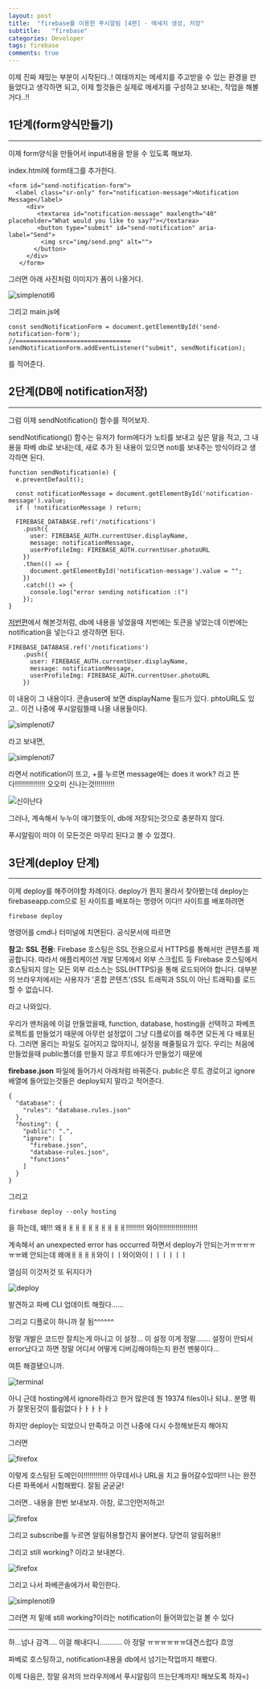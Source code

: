 ```yaml
---
layout: post
title:  "firebase를 이용한 푸시알림 [4편] - 메세지 생성, 저장"
subtitle:   "firebase"
categories: Developer
tags: firebase
comments: true
---
```




이제 진짜 재밌는 부분이 시작된다..! 여태까지는 메세지를 주고받을 수 있는 환경을 만들었다고 생각하면 되고, 이제 할것들은 실제로 메세지를 구성하고 보내는, 작업을 해볼거다..!!



## 1단계(form양식만들기)

---

이제 form양식을 만들어서 input내용을 받을 수 있도록 해보자.

index.html에 form태그를 추가한다.

~~~
<form id="send-notification-form">
  <label class="sr-only" for="notification-message">Notification Message</label>
     <div>
        <textarea id="notification-message" maxlength="40" placeholder="What would you like to say?"></textarea>
        <button type="submit" id="send-notification" aria-label="Send">
         <img src="img/send.png" alt="">
       </button>
     </div>
   </form>
~~~

그러면 아래 사진처럼 이미지가 폼이 나올거다.

![simplenoti6](/assets/img/simplenoti6.PNG)

그리고 main.js에

~~~
const sendNotificationForm = document.getElementById('send-notification-form');
//================================
sendNotificationForm.addEventListener("submit", sendNotification);
~~~

를 적어준다.





## 2단계(DB에 notification저장)

---

그럼 이제 sendNotification() 함수를 적어보자.

sendNotificationg() 함수는 유저가 form에다가 노티를 보내고 싶은 말을 적고, 그 내용을 파베 db로 보내는데, 새로 추가 된 내용이 있으면 noti를 보내주는 방식이라고 생각하면 된다.

~~~
function sendNotification(e) {
  e.preventDefault();

  const notificationMessage = document.getElementById('notification-message').value;
  if ( !notificationMessage ) return;

  FIREBASE_DATABASE.ref('/notifications')
    .push({
      user: FIREBASE_AUTH.currentUser.displayName,
      message: notificationMessage,
      userProfileImg: FIREBASE_AUTH.currentUser.photoURL
    })
    .then(() => {
      document.getElementById('notification-message').value = "";
    })
    .catch(() => {
      console.log("error sending notification :(")
    });
}
~~~

[저번편](https://soraji.github.io//developer/2018/08/13/webpushnotiwithfirebase.html)에서 해본것처럼, db에 내용을 넣었을때 저번에는 토큰을 넣었는데 이번에는 notification을 넣는다고 생각하면 된다. 

~~~
FIREBASE_DATABASE.ref('/notifications')
    .push({
      user: FIREBASE_AUTH.currentUser.displayName,
      message: notificationMessage,
      userProfileImg: FIREBASE_AUTH.currentUser.photoURL
    })
~~~

이 내용이 그 내용이다. 콘솔user에 보면 displayName 필드가 있다. phtoURL도 있고.. 이건 나중에 푸시알림뜰때 나올 내용들이다.





![simplenoti7](/assets/img/simplenoti7.PNG)

라고 보내면, 

![simplenoti7](/assets/img/simplenoti8.PNG)

라면서 notification이 뜨고, +를 누르면 message에는 does it work? 라고 뜬다!!!!!!!!!!!!!!! 오오미 신나는것!!!!!!!!!!

![신이난다](/assets/img/happy/1.jpg)

그러나, 계속해서 누누이 얘기했듯이, db에 저장되는것으로 충분하지 않다.

푸시알림이 떠야 이 모든것은 마무리 된다고 볼 수 있겠다.





## 3단계(deploy 단계)

---

이제 deploy를 해주어야할 차례이다. deploy가 뭔지 몰라서 찾아봤는데 deploy는 firebaseapp.com으로 된 사이트를 배포하는 명령어 이다!!  사이트를 배포하려면

~~~
firebase deploy
~~~

명령어를 cmd나 터미널에 치면된다. 공식문서에 따르면 

**참고:** **SSL 전용**: Firebase 호스팅은 SSL 전용으로서 HTTPS를 통해서만 콘텐츠를 제공합니다. 따라서 애플리케이션 개발 단계에서 외부 스크립트 등 Firebase 호스팅에서 호스팅되지 않는 모든 외부 리소스는 SSL(HTTPS)을 통해 로드되어야 합니다. 대부분의 브라우저에서는 사용자가 '혼합 콘텐츠'(SSL 트래픽과 SSL이 아닌 트래픽)를 로드할 수 없습니다. 

라고 나와있다.

우리가 맨처음에 이걸 만들었을때, function, database, hosting을 선택하고 파베프로젝트를 만들었기 때문에 아무런 설정없이 그냥 디플로이를 해주면 모든게 다 배포된다. 그러면 올리는 파일도 길어지고 많아지니, 설정을 해줄필요가 있다. 우리는 처음에 만들었을때 public폴더를 만들지 않고 루트에다가 만들었기 때문에 

**firebase.json** 파일에 들어가서 아래처럼 바꿔준다. public은 루트 경로이고 ignore 배열에 들어있는것들은 deploy되지 말라고 적어준다.

~~~
{
  "database": {
    "rules": "database.rules.json"
  },
  "hosting": {
    "public": ".",
    "ignore": [
      "firebase.json",
      "database-rules.json",
      "functions"
    ]
  }
}
~~~

그리고 

~~~
firebase deploy --only hosting
~~~

을 하는데, 왜!!! 왜ㅐㅐㅐㅐㅐㅐㅐㅐㅐㅐ!!!!!!!!! 와이!!!!!!!!!!!!!!!!!!!

계속해서 an unexpected error has occurred 하면서 deploy가 안되는거ㅠㅠㅠㅠㅠㅠ왜 안되는데 왜애ㅐㅐㅐㅐ와이ㅣㅣ와이와이ㅣㅣㅣㅣㅣㅣ 

열심히 이것저것 또 뒤지다가 

![deploy](/assets/img/deploy.PNG)

발견하고 파베 CLI 업데이트 해줬다......

그리고 디플로이 하니까 잘 됨^^^^^^

정말 개발은 코드만 잘치는게 아니고 이 설정... 이 설정 이게 정말....... 설정이 안되서 error났다고 하면 정말 어디서 어떻게 디버깅해야하는지 완전 멘붕이다...

여튼 해결됐으니까. 

![terminal](/assets/img/terminal.PNG)

아니 근데 hosting에서 ignore하라고 한거 많은데 뭔 19374 files이나 되냐.. 분명 뭐가 잘못된것이 틀림없다ㅏㅏㅏㅏㅏ

하지만 deploy는 되었으니 만족하고 이건 나중에 다시 수정해보든지 해야지 

그러면

![firefox](/assets/img/firefox.PNG)

이렇게 호스팅된 도메인이!!!!!!!!!!!! 아무데서나 URL을 치고 들어갈수있따!!! 나는 완전 다른 파폭에서 시험해봤다. 잘됨 굳굳굳!



그러면.. 내용을 한번 보내보자. 아참, 로그인먼저하고! 

![firefox](/assets/img/firefox3.PNG)

그리고 subscribe를 누르면 알림허용할건지 물어본다. 당연히 알림허용!!

그리고  still working? 이라고 보내본다.

![firefox](/assets/img/firefox2.PNG)



그리고 나서 파베콘솔에가서 확인한다.

![simplenoti9](/assets/img/simplenoti9.PNG)



그러면 저 밑에 still working?이라는 notification이 들어와있는걸 볼 수 있다







---

하...넘나 감격.... 이걸 해내다니........... 아 정말 ㅠㅠㅠㅠㅠㅠ대견스럽다 흐엉

파베로 호스팅하고, notification내용을 db에서 넘기는작업까지 해봤다.

이제 다음은, 정말 유저의 브라우저에서 푸시알림이 뜨는단계까지! 해보도록 하자=) 





